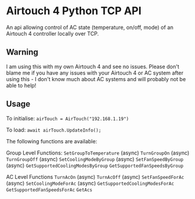 # Airtouch 4 Python TCP API
An api allowing control of AC state (temperature, on/off, mode) of an Airtouch 4 controller locally over TCP.

## Warning
I am using this with my own Airtouch 4 and see no issues. Please don't blame me if you have any issues with your Airtouch 4 or AC system after using this - I don't know much about AC systems and will probably not be able to help!
## Usage
To initialise:
`airTouch = AirTouch("192.168.1.19")`

To load:
`await airTouch.UpdateInfo();`

The following functions are available:

Group Level Functions:
`SetGroupToTemperature` (async)
`TurnGroupOn` (async)
`TurnGroupOff` (async)
`SetCoolingModeByGroup` (async)
`SetFanSpeedByGroup` (async)
`GetSupportedCoolingModesByGroup`
`GetSupportedFanSpeedsByGroup`

AC Level Functions
`TurnAcOn` (async)
`TurnAcOff` (async)
`SetFanSpeedForAc` (async)
`SetCoolingModeForAc` (async)
`GetSupportedCoolingModesForAc`
`GetSupportedFanSpeedsForAc`
`GetAcs`

